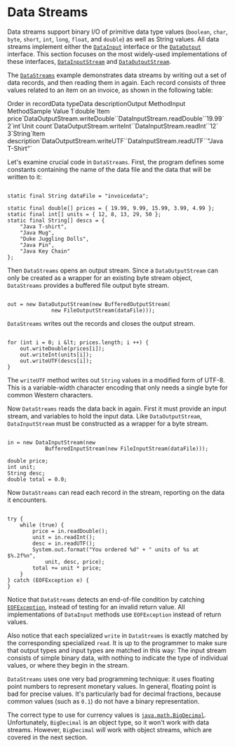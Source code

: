 
# Data Streams

Data streams support binary I/O of primitive data type values (`boolean`, `char`, `byte`, `short`, `int`, `long`, `float`, and `double`) as well as String values. All data streams implement either the 
[`DataInput`](https://docs.oracle.com/javase/8/docs/api/java/io/DataInput.html) interface or the 
[`DataOutput`](https://docs.oracle.com/javase/8/docs/api/java/io/DataOutput.html) interface. This section focuses on the most widely-used implementations of these interfaces, 
[`DataInputStream`](https://docs.oracle.com/javase/8/docs/api/java/io/DataInputStream.html) and 
[`DataOutputStream`](https://docs.oracle.com/javase/8/docs/api/java/io/DataOutputStream.html).

The 
[`DataStreams`](examples/DataStreams.java) example demonstrates data streams by writing out a set of data records, and then reading them in again. Each record consists of three values related to an item on an invoice, as shown in the following table:
<th id="h1">Order in record</th><th id="h2">Data type</th><th id="h3">Data description</th><th id="h4">Output Method</th><th id="h5">Input Method</th><th id="h6">Sample Value</th>
<td headers="h1">1</td><td headers="h2">`double`</td><td headers="h3">Item price</td><td headers="h4">`DataOutputStream.writeDouble`</td><td headers="h5">`DataInputStream.readDouble`</td><td headers="h6">`19.99`</td>
<td headers="h1">2</td><td headers="h2">`int`</td><td headers="h3">Unit count</td><td headers="h4">`DataOutputStream.writeInt`</td><td headers="h5">`DataInputStream.readInt`</td><td headers="h6">`12`</td>
<td headers="h1">3</td><td headers="h2">`String`</td><td headers="h3">Item description</td><td headers="h4">`DataOutputStream.writeUTF`</td><td headers="h5">`DataInputStream.readUTF`</td><td headers="h6">`"Java T-Shirt"`</td>

Let's examine crucial code in `DataStreams`. First, the program defines some constants containing the name of the data file and the data that will be written to it:

```

static final String dataFile = "invoicedata";

static final double[] prices = { 19.99, 9.99, 15.99, 3.99, 4.99 };
static final int[] units = { 12, 8, 13, 29, 50 };
static final String[] descs = {
    "Java T-shirt",
    "Java Mug",
    "Duke Juggling Dolls",
    "Java Pin",
    "Java Key Chain"
};

```

Then `DataStreams` opens an output stream. Since a `DataOutputStream` can only be created as a wrapper for an existing byte stream object, `DataStreams` provides a buffered file output byte stream.

```

out = new DataOutputStream(new BufferedOutputStream(
              new FileOutputStream(dataFile)));

```

`DataStreams` writes out the records and closes the output stream.

```

for (int i = 0; i &lt; prices.length; i ++) {
    out.writeDouble(prices[i]);
    out.writeInt(units[i]);
    out.writeUTF(descs[i]);
}

```

The `writeUTF` method writes out `String` values in a modified form of UTF-8. This is a variable-width character encoding that only needs a single byte for common Western characters.

Now `DataStreams` reads the data back in again. First it must provide an input stream, and variables to hold the input data. Like `DataOutputStream`, `DataInputStream` must be constructed as a wrapper for a byte stream.

```

in = new DataInputStream(new
            BufferedInputStream(new FileInputStream(dataFile)));

double price;
int unit;
String desc;
double total = 0.0;

```

Now `DataStreams` can read each record in the stream, reporting on the data it encounters.

```

try {
    while (true) {
        price = in.readDouble();
        unit = in.readInt();
        desc = in.readUTF();
        System.out.format("You ordered %d" + " units of %s at $%.2f%n",
            unit, desc, price);
        total += unit * price;
    }
} catch (EOFException e) {
}

```

Notice that `DataStreams` detects an end-of-file condition by catching 
[`EOFException`](https://docs.oracle.com/javase/8/docs/api/java/io/EOFException.html), instead of testing for an invalid return value. All implementations of `DataInput` methods use `EOFException` instead of return values.

Also notice that each specialized `write` in `DataStreams` is exactly matched by the corresponding specialized `read`. It is up to the programmer to make sure that output types and input types are matched in this way: The input stream consists of simple binary data, with nothing to indicate the type of individual values, or where they begin in the stream.

`DataStreams` uses one very bad programming technique: it uses floating point numbers to represent monetary values. In general, floating point is bad for precise values. It's particularly bad for decimal fractions, because common values (such as `0.1`) do not have a binary representation.

The correct type to use for currency values is 
[`java.math.BigDecimal`](https://docs.oracle.com/javase/8/docs/api/java/math/BigDecimal.html). Unfortunately, `BigDecimal` is an object type, so it won't work with data streams. However, `BigDecimal` *will* work with object streams, which are covered in the next section.
